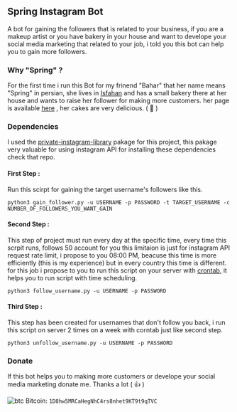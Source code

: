 ## Spring Instagram Bot

A bot for gaining the followers that is related to your business, if you are a makeup artist or you have bakery in your house and want to develope your social media marketing that related to your job, i told you this bot can help you to gain more followers.

### Why "Spring" ?

For the first time i run this Bot for my frinend "Bahar" that her name means "Spring" in persian, she lives in [Isfahan](https://en.wikipedia.org/wiki/Isfahan) and has a small bakery there at her house and wants to raise her follower for making more customers.
her page is available [here](https://www.instagram.com/springcake_isfahan/) , her cakes are very delicious. ( :cake: )

### Dependencies 

I used the [private-instagram-library](https://github.com/ping/instagram_private_api) pakage for this project, this pakage very valuable for using instagram API
for installing these dependencies check that repo.

#### First Step :

Run this scirpt for gaining the target username's followers like this.

    python3 gain_follower.py -u USERNAME -p PASSWORD -t TARGET_USERNAME -c NUMBER_OF_FOLLOWERS_YOU_WANT_GAIN

#### Second Step :

This step of project must run every day at the specific time, every time this scrpit runs, follows 50 account for you this limitaion is just for instagram API request rate limit, i propose to you 08:00 PM, beacuse this time is more efficiently (this is my experience) but in every country this time is different.
for this job i propose to you to run this script on your server with [crontab](https://crontab.guru/), it helps you to run script with time scheduling.

    python3 follow_username.py -u USERNAME -p PASSWORD
    
#### Third Step :

This step has been created for usernames that don't follow you back, i run this script on server 2 times on a week with corntab just like second step.

    python3 unfollow_username.py -u USERNAME -p PASSWORD

### Donate

If this bot helps you to making more customers or develope your social media marketing donate me. Thanks a lot ( :thumbsup: )

![btc](https://raw.githubusercontent.com/reek/anti-adblock-killer/gh-pages/images/bitcoin.png) Bitcoin: `1D8hw5MRCaHegNhC4rs8nhet9KT9t9qTVC`
